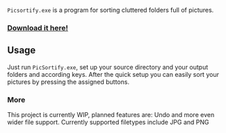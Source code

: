 `Picsortify.exe` is a program for sorting cluttered folders full of pictures.

### **[Download it here!](https://github.com/cvneren/PicSortify/releases)**

## Usage

Just run `PicSortify.exe`, set up your source directory and your output folders and according keys. After the quick setup you can easily sort your pictures by pressing the assigned buttons.

### More

This project is currently WIP, planned features are: Undo and more even wider file support.
Currently supported filetypes include JPG and PNG
